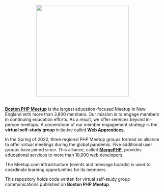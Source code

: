 <div id="header" align="center">
  <img src="https://webapprentices.org/wp-content/uploads/2020/02/boston_php_meetup.png" width="300"/>
</div>

<br>

<p><strong><a href="https://www.meetup.com/bostonphp/" target="_blank">Boston PHP Meetup</a></strong> is the largest education-focused Meetup in New England with more than 3,800 members. Our mission is to engage members in continuing education efforts. As a result, we offer services beyond in-person meetups. A cornerstone of our member engagement strategy is the <strong>virtual self-study group</strong> initiative called <strong><a href="https://webapprentices.org/about-web-apprentices/" target="_blank">Web Apprentices</a></strong>.</p>

<p>In the Spring of 2020, three regional PHP Meetup groups formed an alliance to offer virtual meetings during the global pandemic. Five additional user groups have joined since. This alliance, called <strong><a href="https://mergephp.carrd.co/" target="_blank">MergePHP</a></strong>, provides educational services to more than 10,000 web developers.</p>

<p>The Meetup.com infrastructure (events and message boards) is used to coordinate learning opportunities for its members.</p>

<p>This repository holds code written for virtual self-study group communications published on <strong>Boston PHP Meetup</strong>.</p>
